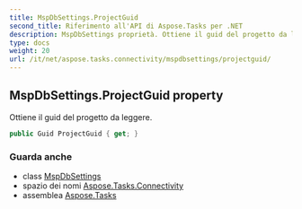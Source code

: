 ```yaml
---
title: MspDbSettings.ProjectGuid
second_title: Riferimento all'API di Aspose.Tasks per .NET
description: MspDbSettings proprietà. Ottiene il guid del progetto da leggere.
type: docs
weight: 20
url: /it/net/aspose.tasks.connectivity/mspdbsettings/projectguid/
---
```

## MspDbSettings.ProjectGuid property

Ottiene il guid del progetto da leggere.

```csharp
public Guid ProjectGuid { get; }
```

### Guarda anche

* class [MspDbSettings](../)
* spazio dei nomi [Aspose.Tasks.Connectivity](../../mspdbsettings/)
* assemblea [Aspose.Tasks](../../../)


